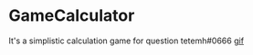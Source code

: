 # GameCalculator
It's a simplistic calculation game for question tetemh#0666
[gif](https://media.giphy.com/media/RpZEEnoUyqPUfWJ8dR/giphy.gif)
